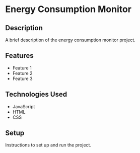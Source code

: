 # Energy Consumption Monitor

## Description

A brief description of the energy consumption monitor project.

## Features

- Feature 1
- Feature 2
- Feature 3

## Technologies Used

- JavaScript
- HTML
- CSS

## Setup

Instructions to set up and run the project.

